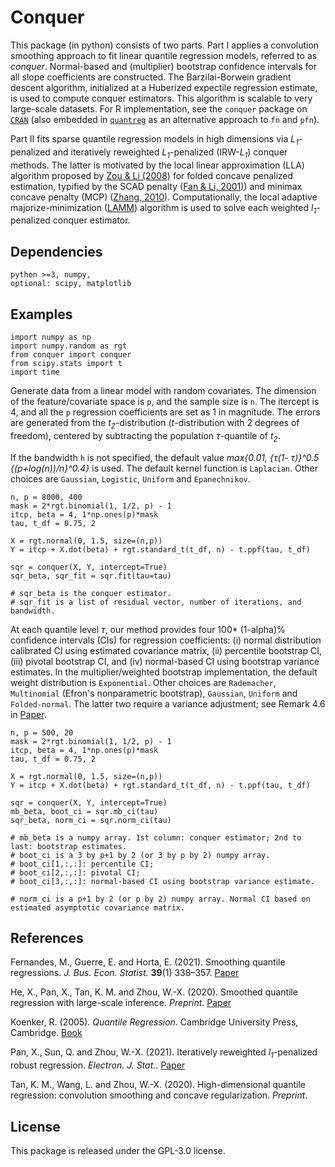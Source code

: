 # Conquer
This package (in python) consists of two parts. Part I applies a convolution smoothing approach to fit linear quantile regression models, referred to as *conquer*. Normal-based and (multiplier) bootstrap confidence intervals for all slope coefficients are constructed. The Barzilai-Borwein gradient descent algorithm, initialized at a Huberized expectile regression estimate, is used to compute conquer estimators. This algorithm is scalable to very large-scale datasets. For R implementation, see the ``conquer`` package on [``CRAN``](https://cran.r-project.org/web/packages/conquer/index.html) (also embedded in [``quantreg``](https://cran.r-project.org/web/packages/quantreg/index.html) as an alternative approach to `fn` and `pfn`).

Part II fits sparse quantile regression models in high dimensions via *L<sub>1</sub>*-penalized and iteratively reweighted *L<sub>1</sub>*-penalized (IRW-*L<sub>1</sub>*) conquer methods. The latter is motivated by the local linear approximation (LLA) algorithm proposed by [Zou & Li (2008)](https://projecteuclid.org/journals/annals-of-statistics/volume-36/issue-4/One-step-sparse-estimates-in-nonconcave-penalized-likelihood-models/10.1214/009053607000000802.full) for folded concave penalized estimation, typified by the SCAD penalty ([Fan & Li, 2001)](https://fan.princeton.edu/papers/01/penlike.pdf)) and minimax concave penalty (MCP) ([Zhang, 2010](https://projecteuclid.org/journals/annals-of-statistics/volume-38/issue-2/Nearly-unbiased-variable-selection-under-minimax-concave-penalty/10.1214/09-AOS729.full)). Computationally, the local adaptive majorize-minimization ([LAMM](https://github.com/XiaoouPan/ILAMM)) algorithm is used to solve each weighted *l<sub>1</sub>*-penalized conquer estimator.


## Dependencies

```
python >=3, numpy, 
optional: scipy, matplotlib
```

## Examples

```
import numpy as np
import numpy.random as rgt
from conquer import conquer
from scipy.stats import t
import time
```
Generate data from a linear model with random covariates. The dimension of the feature/covariate space is `p`, and the sample size is `n`. The itercept is 4, and all the `p` regression coefficients are set as 1 in magnitude. The errors are generated from the *t<sub>2</sub>*-distribution (*t*-distribution with 2 degrees of freedom), centered by subtracting the population *&tau;*-quantile of *t<sub>2</sub>*. 

If the bandwidth `h` is not specified, the default value *max\{0.01, \{&tau;(1- &tau;)\}^0.5 \{(p+log(n))/n\}^0.4\}* is used. The default kernel function is ``Laplacian``. Other choices are ``Gaussian``, ``Logistic``, ``Uniform`` and ``Epanechnikov``.

```
n, p = 8000, 400
mask = 2*rgt.binomial(1, 1/2, p) - 1
itcp, beta = 4, 1*np.ones(p)*mask
tau, t_df = 0.75, 2

X = rgt.normal(0, 1.5, size=(n,p))
Y = itcp + X.dot(beta) + rgt.standard_t(t_df, n) - t.ppf(tau, t_df)

sqr = conquer(X, Y, intercept=True)
sqr_beta, sqr_fit = sqr.fit(tau=tau)

# sqr_beta is the conquer estimator.
# sqr_fit is a list of residual vector, number of iterations, and bandwidth.

```

At each quantile level *&tau;*, our method provides four 100* (1-alpha)% confidence intervals (CIs) for regression coefficients: (i) normal distribution calibrated CI using estimated covariance matrix, (ii) percentile bootstrap CI, (iii) pivotal bootstrap CI, and (iv) normal-based CI using bootstrap variance estimates. In the multiplier/weighted bootstrap implementation, the default weight distribution is ``Exponential``. Other choices are ``Rademacher``, ``Multinomial`` (Efron's nonparametric bootstrap), ``Gaussian``, ``Uniform`` and ``Folded-normal``. The latter two require a variance adjustment; see Remark 4.6 in [Paper](https://arxiv.org/pdf/2012.05187.pdf).

```
n, p = 500, 20
mask = 2*rgt.binomial(1, 1/2, p) - 1
itcp, beta = 4, 1*np.ones(p)*mask
tau, t_df = 0.75, 2

X = rgt.normal(0, 1.5, size=(n,p))
Y = itcp + X.dot(beta) + rgt.standard_t(t_df, n) - t.ppf(tau, t_df)

sqr = conquer(X, Y, intercept=True)
mb_beta, boot_ci = sqr.mb_ci(tau)
sqr_beta, norm_ci = sqr.norm_ci(tau)

# mb_beta is a numpy array. 1st column: conquer estimator; 2nd to last: bootstrap estimates.
# boot_ci is a 3 by p+1 by 2 (or 3 by p by 2) numpy array. 
# boot_ci[1,:,:]: percentile CI; 
# boot_ci[2,:,:]: pivotal CI; 
# boot_ci[3,:,:]: normal-based CI using bootstrap variance estimate.

# norm_ci is a p+1 by 2 (or p by 2) numpy array. Normal CI based on estimated asymptotic covariance matrix.

```

## References
Fernandes, M., Guerre, E. and Horta, E. (2021). Smoothing quantile regressions. *J. Bus. Econ. Statist.* **39**(1) 338–357. [Paper](https://www.tandfonline.com/doi/abs/10.1080/07350015.2019.1660177?journalCode=ubes20)

He, X., Pan, X., Tan, K. M. and Zhou, W.-X. (2020). Smoothed quantile regression with large-scale inference. *Preprint*. [Paper](https://arxiv.org/pdf/2012.05187.pdf)

Koenker, R. (2005). *Quantile Regression*. Cambridge University Press, Cambridge. [Book](https://www.cambridge.org/core/books/quantile-regression/C18AE7BCF3EC43C16937390D44A328B1)

Pan, X., Sun, Q. and Zhou, W.-X. (2021). Iteratively reweighted *l<sub>1</sub>*-penalized robust regression. *Electron. J. Stat.*. [Paper](https://www.math.ucsd.edu/~wez243/NcvxHuber.pdf)

Tan, K. M., Wang, L. and Zhou, W.-X. (2020). High-dimensional quantile regression: convolution smoothing and concave regularization. *Preprint*.

## License 

This package is released under the GPL-3.0 license.
